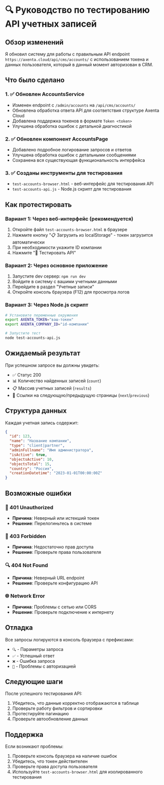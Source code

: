 # 🔍 Руководство по тестированию API учетных записей

## Обзор изменений

Я обновил систему для работы с правильным API endpoint `https://axenta.cloud/api/cms/accounts/` с использованием токена и данных пользователя, который в данный момент авторизован в CRM.

## Что было сделано

### 1. ✅ Обновлен AccountsService
- Изменен endpoint с `/admin/accounts` на `/api/cms/accounts/`
- Обновлена обработка ответа API для соответствия структуре Axenta Cloud
- Добавлена поддержка токенов в формате `Token <token>`
- Улучшена обработка ошибок с детальной диагностикой

### 2. ✅ Обновлен компонент AccountsPage
- Добавлено подробное логирование запросов и ответов
- Улучшена обработка ошибок с детальными сообщениями
- Сохранена вся существующая функциональность интерфейса

### 3. ✅ Созданы инструменты для тестирования
- `test-accounts-browser.html` - веб-интерфейс для тестирования API
- `test-accounts-api.js` - Node.js скрипт для тестирования

## Как протестировать

### Вариант 1: Через веб-интерфейс (рекомендуется)

1. Откройте файл `test-accounts-browser.html` в браузере
2. Нажмите кнопку "📋 Загрузить из localStorage" - токен загрузится автоматически
3. При необходимости укажите ID компании
4. Нажмите "🚀 Тестировать API"

### Вариант 2: Через основное приложение

1. Запустите dev сервер: `npm run dev`
2. Войдите в систему с вашими учетными данными
3. Перейдите в раздел "Учетные записи"
4. Откройте консоль браузера (F12) для просмотра логов

### Вариант 3: Через Node.js скрипт

```bash
# Установите переменные окружения
export AXENTA_TOKEN="ваш-токен"
export AXENTA_COMPANY_ID="id-компании"

# Запустите тест
node test-accounts-api.js
```

## Ожидаемый результат

При успешном запросе вы должны увидеть:
- ✅ Статус 200
- 📊 Количество найденных записей (`count`)
- 📋 Массив учетных записей (`results`)
- 🔄 Ссылки на следующую/предыдущую страницы (`next`/`previous`)

## Структура данных

Каждая учетная запись содержит:
```json
{
  "id": 123,
  "name": "Название компании",
  "type": "client|partner",
  "adminFullname": "Имя администратора",
  "isActive": true,
  "objectsActive": 10,
  "objectsTotal": 15,
  "country": "Россия",
  "creationDatetime": "2023-01-01T00:00:00Z"
}
```

## Возможные ошибки

### 🔐 401 Unauthorized
- **Причина**: Неверный или истекший токен
- **Решение**: Перелогиньтесь в системе

### 🚫 403 Forbidden  
- **Причина**: Недостаточно прав доступа
- **Решение**: Проверьте права пользователя

### 🔍 404 Not Found
- **Причина**: Неверный URL endpoint
- **Решение**: Проверьте конфигурацию API

### 🌐 Network Error
- **Причина**: Проблемы с сетью или CORS
- **Решение**: Проверьте подключение к интернету

## Отладка

Все запросы логируются в консоль браузера с префиксами:
- `🔍` - Параметры запроса
- `✅` - Успешный ответ
- `❌` - Ошибка запроса
- `🔐` - Проблемы с авторизацией

## Следующие шаги

После успешного тестирования API:
1. Убедитесь, что данные корректно отображаются в таблице
2. Проверьте работу фильтров и сортировки
3. Протестируйте пагинацию
4. Проверьте автообновление данных

## Поддержка

Если возникают проблемы:
1. Проверьте консоль браузера на наличие ошибок
2. Убедитесь, что токен действителен
3. Проверьте права доступа пользователя
4. Используйте `test-accounts-browser.html` для изолированного тестирования
